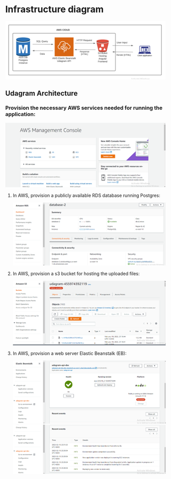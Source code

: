 # Infrastructure diagram

   ![Udagram Architecture](../ScreenShots/Udagram-Architecture.png)

## Udagram Architecture

### Provision the necessary AWS services needed for running the application:


   ![AWS CONSOLE](../ScreenShots/AWS-CONSOLE.png)

1. In AWS, provision a publicly available RDS database running Postgres:


   ![Relational Database Service](../ScreenShots/RDS.png)


2. In AWS, provision a s3 bucket for hosting the uploaded files:


   ![Simple Storage Services](../ScreenShots/S3-1.png)


3. In AWS, provision a web server Elastic Beanstalk (EB):


   ![Elastic Beanstalk](../ScreenShots/EB1.png)
   ![Elastic Beanstalk](../ScreenShots/EB2.png)